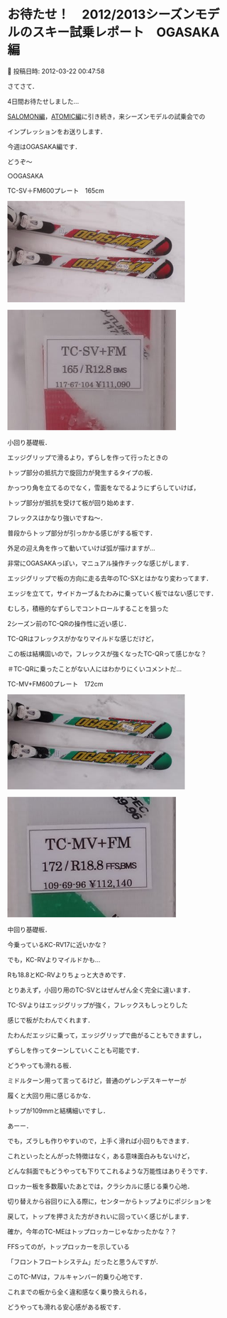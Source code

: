 # お待たせ！　2012/2013シーズンモデルのスキー試乗レポート　OGASAKA編

📅 投稿日時: 2012-03-22 00:47:58

さてさて．





4日間お待たせしました…


[SALOMON編](e45f18347b987d02d75088b7704399c80.md)，[ATOMIC編](eeea1d5e73c2df261178519bab7793bd8.md)に引き続き，来シーズンモデルの試乗会での


インプレッションをお送りします．





今週はOGASAKA編です．


どうぞ～


[]()





○OGASAKA





TC-SV＋FM600プレート　165cm




![097b9fcc869ed2b7a7be28f35373d023.jpg](images/097b9fcc869ed2b7a7be28f35373d023.jpg)






![14146c6e41cfb420090697084424f628.jpg](images/14146c6e41cfb420090697084424f628.jpg)




小回り基礎板．


エッジグリップで滑るより，ずらしを作って行ったときの


トップ部分の抵抗力で旋回力が発生するタイプの板．


かっつり角を立てるのでなく，雪面をなでるようにずらしていけば，


トップ部分が抵抗を受けて板が回り始めます．


フレックスはかなり強いですね～．


普段からトップ部分が引っかかる感じがする板です．


外足の迎え角を作って動いていけば弧が描けますが…


非常にOGASAKAっぽい，マニュアル操作チックな感じがします．


エッジグリップで板の方向に走る去年のTC-SXとはかなり変わってます．


エッジを立てて，サイドカーブ＆たわみに乗っていく板ではない感じです．


むしろ，積極的なずらしでコントロールすることを狙った


2シーズン前のTC-QRの操作性に近い感じ．


TC-QRはフレックスがかなりマイルドな感じだけど，


この板は結構固いので，フレックスが強くなったTC-QRって感じかな？


＃TC-QRに乗ったことがない人にはわかりにくいコメントだ…





[]()





TC-MV+FM600プレート　172cm




![e20e85ee87730406f67bfcfef705e598.jpg](images/e20e85ee87730406f67bfcfef705e598.jpg)






![17a53170ac482a42b4f0e5e2a88720ab.jpg](images/17a53170ac482a42b4f0e5e2a88720ab.jpg)




中回り基礎板．


今乗っているKC-RV17に近いかな？


でも，KC-RVよりマイルドかも…


Rも18.8とKC-RVよりちょっと大きめです．


とりあえず，小回り用のTC-SVとはぜんぜん全く完全に違います．


TC-SVよりはエッジグリップが強く，フレックスもしっとりした


感じで板がたわんでくれます．


たわんだエッジに乗って，エッジグリップで曲がることもできますし，


ずらしを作ってターンしていくことも可能です．


どうやっても滑れる板．


ミドルターン用って言ってるけど，普通のゲレンデスキーヤーが


履くと大回り用に感じるかな．


トップが109mmと結構細いですし．


あーー．


でも，ズラしも作りやすいので，上手く滑れば小回りもできます．





これといったとんがった特徴はなく，ある意味面白みもないけど，


どんな斜面でもどうやっても下りてこれるような万能性はありそうです．


ロッカー板を多数履いたあとでは，クラシカルに感じる乗り心地．


切り替えから谷回りに入る際に，センターからトップよりにポジションを


戻して，トップを押さえた方がきれいに回っていく感じがします．


確か，今年のTC-MEはトップロッカーじゃなかったかな？？


FFSってのが，トップロッカーを示している


「フロントフロートシステム」だったと思うんですが．


このTC-MVは，フルキャンバー的乗り心地です．


これまでの板から全く違和感なく乗り換えられる，


どうやっても滑れる安心感がある板です．
